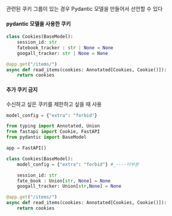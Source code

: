 관련된 쿠키 그룹이 있는 경우 Pydantic 모델을 만들어서 선언할 수 있다

#### pydantic 모델을 사용한 쿠키
```python
class Cookies(BaseModel):
	session_id: str
	fatebook_tracker : str | None = None
	googall_tracker: str | None = None

@app.get("/items/")
async def read_items(cookies: Annotated[Cookies, Cookie()]):
	return cookies
```


#### 추가 쿠키 금지
수신하고 싶은 쿠키를 제한하고 싶을 때 사용

```python
model_config = {"extra": "forbid"}
```
```python
from typing import Annotated, Union
from fastapi import Cookie, FastAPI
from pydantic import BaseModel

app = FastAPI()

class Cookies(BaseModel):
	model_config = {"extra": "forbid"} #_----이부분

	session_id: str
	fate_book : Union[str, None] = None
	googall_tracker: Union[str,None] = None

@app.get("/items/")
async def read_items(cookies: Annotated[Cookies, Cookie()]):
	return cookies
	
```
